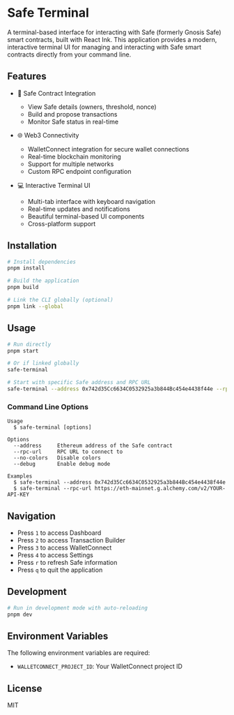 # Safe Terminal

A terminal-based interface for interacting with Safe (formerly Gnosis Safe) smart contracts, built with React Ink. This application provides a modern, interactive terminal UI for managing and interacting with Safe smart contracts directly from your command line.

## Features

- 🔐 Safe Contract Integration
  - View Safe details (owners, threshold, nonce)
  - Build and propose transactions
  - Monitor Safe status in real-time

- 🌐 Web3 Connectivity
  - WalletConnect integration for secure wallet connections
  - Real-time blockchain monitoring
  - Support for multiple networks
  - Custom RPC endpoint configuration

- 💻 Interactive Terminal UI
  - Multi-tab interface with keyboard navigation
  - Real-time updates and notifications
  - Beautiful terminal-based UI components
  - Cross-platform support

## Installation

```bash
# Install dependencies
pnpm install

# Build the application
pnpm build

# Link the CLI globally (optional)
pnpm link --global
```

## Usage

```bash
# Run directly
pnpm start

# Or if linked globally
safe-terminal

# Start with specific Safe address and RPC URL
safe-terminal --address 0x742d35Cc6634C0532925a3b844Bc454e4438f44e --rpc-url https://eth-mainnet.g.alchemy.com/v2/YOUR-API-KEY
```

### Command Line Options

```
Usage
  $ safe-terminal [options]

Options
  --address     Ethereum address of the Safe contract
  --rpc-url     RPC URL to connect to
  --no-colors   Disable colors
  --debug       Enable debug mode

Examples
  $ safe-terminal --address 0x742d35Cc6634C0532925a3b844Bc454e4438f44e
  $ safe-terminal --rpc-url https://eth-mainnet.g.alchemy.com/v2/YOUR-API-KEY
```

## Navigation

- Press `1` to access Dashboard
- Press `2` to access Transaction Builder
- Press `3` to access WalletConnect
- Press `4` to access Settings
- Press `r` to refresh Safe information
- Press `q` to quit the application

## Development

```bash
# Run in development mode with auto-reloading
pnpm dev
```

## Environment Variables

The following environment variables are required:

- `WALLETCONNECT_PROJECT_ID`: Your WalletConnect project ID

## License

MIT
